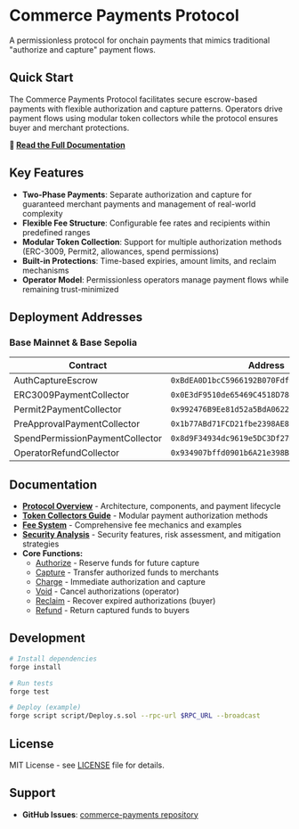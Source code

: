 # Commerce Payments Protocol

A permissionless protocol for onchain payments that mimics traditional "authorize and capture" payment flows.

## Quick Start

The Commerce Payments Protocol facilitates secure escrow-based payments with flexible authorization and capture patterns. Operators drive payment flows using modular token collectors while the protocol ensures buyer and merchant protections.

**📖 [Read the Full Documentation](docs/Overview.md)**

## Key Features

- **Two-Phase Payments**: Separate authorization and capture for guaranteed merchant payments and management of real-world complexity
- **Flexible Fee Structure**: Configurable fee rates and recipients within predefined ranges  
- **Modular Token Collection**: Support for multiple authorization methods (ERC-3009, Permit2, allowances, spend permissions)
- **Built-in Protections**: Time-based expiries, amount limits, and reclaim mechanisms
- **Operator Model**: Permissionless operators manage payment flows while remaining trust-minimized

## Deployment Addresses

### Base Mainnet & Base Sepolia

| Contract | Address |
|----------|---------|
| AuthCaptureEscrow | `0xBdEA0D1bcC5966192B070Fdf62aB4EF5b4420cff` |
| ERC3009PaymentCollector | `0x0E3dF9510de65469C4518D7843919c0b8C7A7757` |
| Permit2PaymentCollector | `0x992476B9Ee81d52a5BdA0622C333938D0Af0aB26` |
| PreApprovalPaymentCollector | `0x1b77ABd71FCD21fbe2398AE821Aa27D1E6B94bC6` |
| SpendPermissionPaymentCollector | `0x8d9F34934dc9619e5DC3Df27D0A40b4A744E7eAa` |
| OperatorRefundCollector | `0x934907bffd0901b6A21e398B9C53A4A38F02fa5d` |

## Documentation

- **[Protocol Overview](docs/Overview.md)** - Architecture, components, and payment lifecycle
- **[Token Collectors Guide](docs/TokenCollectors.md)** - Modular payment authorization methods
- **[Fee System](docs/Fees.md)** - Comprehensive fee mechanics and examples
- **[Security Analysis](docs/Security.md)** - Security features, risk assessment, and mitigation strategies
- **Core Functions:**
  - [Authorize](docs/Authorize.md) - Reserve funds for future capture
  - [Capture](docs/Capture.md) - Transfer authorized funds to merchants  
  - [Charge](docs/Charge.md) - Immediate authorization and capture
  - [Void](docs/Void.md) - Cancel authorizations (operator)
  - [Reclaim](docs/Reclaim.md) - Recover expired authorizations (buyer)
  - [Refund](docs/Refund.md) - Return captured funds to buyers

## Development

```bash
# Install dependencies
forge install

# Run tests
forge test

# Deploy (example)
forge script script/Deploy.s.sol --rpc-url $RPC_URL --broadcast
```

## License

MIT License - see [LICENSE](LICENSE) file for details.

## Support

- **GitHub Issues**: [commerce-payments repository](https://github.com/base/commerce-payments)
